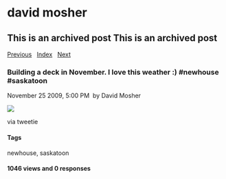 # david mosher

## This is an archived post This is an archived post

[Previous](../../../posts/2009/11/building-a-deck-in-november-i-love-this-weath.html)
  [Index](../../../index-3.html)  
[Next](../../../posts/2009/11/mayerish-by-davemo-featuring-plushdaryl.html)

### Building a deck in November. I love this weather :) \#newhouse \#saskatoon

November 25 2009, 5:00 PM  by David Mosher

![](../../../image/2009/11/4965941-image.jpg)

via tweetie

#### Tags

newhouse, saskatoon

#### 1046 views and 0 responses


